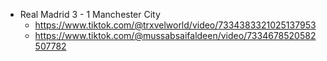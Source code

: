 - Real Madrid 3 - 1 Manchester City
	- https://www.tiktok.com/@trxvelworld/video/7334383321025137953
	- https://www.tiktok.com/@mussabsaifaldeen/video/7334678520582507782